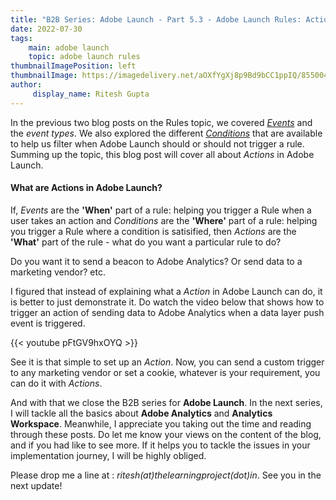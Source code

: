 ```yaml
---
title: "B2B Series: Adobe Launch - Part 5.3 - Adobe Launch Rules: Actions"
date: 2022-07-30
tags:
    main: adobe launch
    topic: adobe launch rules
thumbnailImagePosition: left
thumbnailImage: https://imagedelivery.net/aOXfYgXj8p9Bd9bCC1ppIQ/855004b9-0da1-4ea3-ee9e-62f7967fb300/public
author:
     display_name: Ritesh Gupta
---
```


In the previous two blog posts on the Rules topic, we covered [_Events_](/posts/b2b-series-adobe-launch-part-5.1-adobe-launch-rules-events/) and the _event types_. We also explored the different [_Conditions_](/posts/b2b-series-adobe-launch-part-5.2-adobe-launch-rules-conditions/) that are available to help us filter when Adobe Launch should or should not trigger a rule. Summing up the topic, this blog post will cover all about _Actions_ in Adobe Launch. 

<!--more-->

#### What are Actions in Adobe Launch?

If, _Events_ are the **'When'** part of a rule: helping you trigger a Rule when a user takes an action and _Conditions_ are the **'Where'** part of a rule: helping you trigger a Rule where a condition is satisified, then _Actions_ are the **'What'** part of the rule - what do you want a particular rule to do? 

Do you want it to send a beacon to Adobe Analytics? Or send data to a marketing vendor? etc. 

I figured that instead of explaining what a _Action_ in Adobe Launch can do, it is better to just demonstrate it. Do watch the video below that shows how to trigger an action of sending data to Adobe Analytics when a data layer push event is triggered.

{{< youtube pFtGV9hxOYQ >}}

See it is that simple to set up an _Action_. Now, you can send a custom trigger to any marketing vendor or set a cookie, whatever is your requirement, you can do it with _Actions_.

And with that we close the B2B series for **Adobe Launch**. In the next series, I will tackle all the basics about **Adobe Analytics** and **Analytics Workspace**. Meanwhile, I appreciate you taking out the time and reading through these posts. Do let me know your views on the content of the blog, and if you had like to see more. If it helps you to tackle the issues in your implementation journey, I will be highly obliged. 

Please drop me a line at : _ritesh(at)thelearningproject(dot)in_. See you in the next update!







